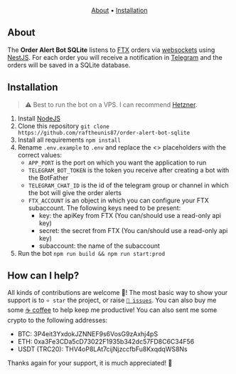 <p align="center">
  <a href="#about">About</a>
  •
  <a href="#installation">Installation</a>
</p>

## About

The **Order Alert Bot SQLite** listens to [FTX](https://ftx.com) orders via [websockets](https://docs.ftx.com/#websocket-api) using [NestJS](https://nestjs.com/).
For each order you will receive a notification in [Telegram](https://telegram.org/) and the orders will be saved in a SQLite database.

## Installation

> ⚠️ Best to run the bot on a VPS. I can recommend [Hetzner](https://hetzner.cloud/?ref=lDD7z7LALHNr).

1. Install [NodeJS](https://nodejs.org/en/download/)
1. Clone this repository `git clone https://github.com/raftheunis87/order-alert-bot-sqlite`
1. Install all requirements `npm install`
1. Rename `.env.example` to `.env` and replace the <> placeholders with the correct values:
   - `APP_PORT` is the port on which you want the application to run
   - `TELEGRAM_BOT_TOKEN` is the token you receive after creating a bot with the BotFather
   - `TELEGRAM_CHAT_ID` is the id of the telegram group or channel in which the bot will give the order alerts
   - `FTX_ACCOUNT` is an object in which you can configure your FTX subaccount. The following keys need to be present:
     - key: the apiKey from FTX (You can/should use a read-only api key)
     - secret: the secret from FTX (You can/should use a read-only api key)
     - subaccount: the name of the subaccount
1. Run the bot `npm run build && npm run start:prod`

## How can I help?

All kinds of contributions are welcome 🙌! The most basic way to show your support is to `⭐️ star` the project, or raise [`🐞 issues`](https://github.com/raftheunis87/order-alert-bot/issues/new). You can also buy me some [☕️ coffee](https://www.buymeacoffee.com/rt87) to help keep me productive! You can also sent me some crypto to the following addresses:

- BTC: 3P4eit3YxdokJZNNEF9s6VosG9zAxhj4pS
- ETH: 0xa3Fe3CDa5cD73022F1935b342dc57FD8C6C34F56
- USDT (TRC20): THV4oP8LAt7cijNjzccfbFu8KxqdqWS8Ns

Thanks again for your support, it is much appreciated! 🙏
